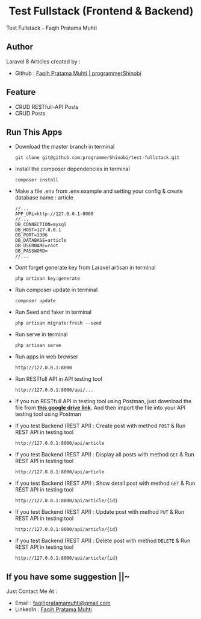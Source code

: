 <h1 align="center">Test Fullstack (Frontend & Backend)</h1>
<p>Test Fullstack - Faqih Pratama Muhti</p>

## Author
Laravel 8 Articles created by :

- Github : <a href="https://github.com/programmerShinobi"> Faqih Pratama Muhti | programmerShinobi </a>

## Feature 
- CRUD RESTfull-API Posts
- CRUD Posts

## Run This Apps
- Download the master branch in terminal
	``` 
    git clone git@github.com:programmerShinobi/test-fullstack.git
    ```
- Install the composer dependencies in terminal
	```
    composer install
    ```
- Make a file .env from .env.example and setting your config & create database name :  article
    ```
    //...
    APP_URL=http://127.0.0.1:8000
    //...
    DB_CONNECTION=mysql
    DB_HOST=127.0.0.1
    DB_PORT=3306
    DB_DATABASE=article
    DB_USERNAME=root
    DB_PASSWORD=
    //...
    ```
- Dont forget generate key from Laravel artisan in terminal
	```
    php artisan key:generate
    ```
- Run composer update in terminal
	```
    composer update
    ```
- Run Seed and faker in terminal
	```
    php artisan migrate:fresh --seed
    ```
- Run serve in terminal
    ```
    php artisan serve
    ```
- Run apps in web browser
	```
    http://127.0.0.1:8000
    ```
- Run RESTfull API in API testing tool
    ```
    http://127.0.0.1:8000/api/...
    ```
- If you run RESTfull API in testing tool using Postman, just download the file from <a href="https://drive.google.com/drive/folders/1Gfjv_3_Mh_y_-47TqjADihEx8vzuzyuI?usp=sharing">**this google drive link**</a>. And then import the file into your API testing tool using Postman

- If you test Backend (REST API) : Create post with method ```POST``` & Run REST API in testing tool
    ```
    http://127.0.0.1:8000/api/article
    ```
- If you test Backend (REST API) : Display all posts with method ```GET``` & Run REST API in testing tool
    ```
    http://127.0.0.1:8000/api/article
    ```
- If you test Backend (REST API) : Show detail post with method ```GET``` & Run REST API in testing tool
    ```
    http://127.0.0.1:8000/api/article/{id}
    ```
- If you test Backend (REST API) : Update post with method ```PUT``` & Run REST API in testing tool
    ```
    http://127.0.0.1:8000/api/article/{id}
    ```
- If you test Backend (REST API) : Delete post with method ```DELETE``` & Run REST API in testing tool
    ```
    http://127.0.0.1:8000/api/article/{id}
    ```

## If you have some suggestion ||~
Just Contact Me At :
- Email     : <a href="mailto:faqihpratamamuhti@gmail.com">faqihpratamamuhti@gmail.com</a>
- LinkedIn  : <a href="https://www.linkedin.com/in/faqih-pratama-muhti-9a75a2130/">Faqih Pratama Muhti</a>

